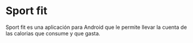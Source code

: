Sport fit
=
Sport fit es una aplicación para Android que le permite llevar la cuenta de las calorias que consume y que gasta.
